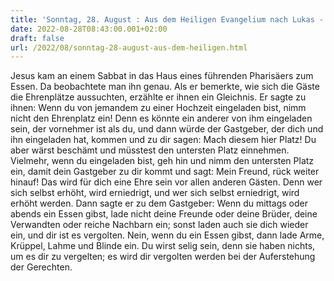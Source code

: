 ```yaml
---
title: 'Sonntag, 28. August : Aus dem Heiligen Evangelium nach Lukas - Lk 14,1.7-14.'
date: 2022-08-28T08:43:00.001+02:00
draft: false
url: /2022/08/sonntag-28-august-aus-dem-heiligen.html
---
```


Jesus kam an einem Sabbat in das Haus eines führenden Pharisäers zum Essen. Da beobachtete man ihn genau. Als er bemerkte, wie sich die Gäste die Ehrenplätze aussuchten, erzählte er ihnen ein Gleichnis. Er sagte zu ihnen: Wenn du von jemandem zu einer Hochzeit eingeladen bist, nimm nicht den Ehrenplatz ein! Denn es könnte ein anderer von ihm eingeladen sein, der vornehmer ist als du, und dann würde der Gastgeber, der dich und ihn eingeladen hat, kommen und zu dir sagen: Mach diesem hier Platz! Du aber wärst beschämt und müsstest den untersten Platz einnehmen. Vielmehr, wenn du eingeladen bist, geh hin und nimm den untersten Platz ein, damit dein Gastgeber zu dir kommt und sagt: Mein Freund, rück weiter hinauf! Das wird für dich eine Ehre sein vor allen anderen Gästen. Denn wer sich selbst erhöht, wird erniedrigt, und wer sich selbst erniedrigt, wird erhöht werden. Dann sagte er zu dem Gastgeber: Wenn du mittags oder abends ein Essen gibst, lade nicht deine Freunde oder deine Brüder, deine Verwandten oder reiche Nachbarn ein; sonst laden auch sie dich wieder ein, und dir ist es vergolten. Nein, wenn du ein Essen gibst, dann lade Arme, Krüppel, Lahme und Blinde ein. Du wirst selig sein, denn sie haben nichts, um es dir zu vergelten; es wird dir vergolten werden bei der Auferstehung der Gerechten.